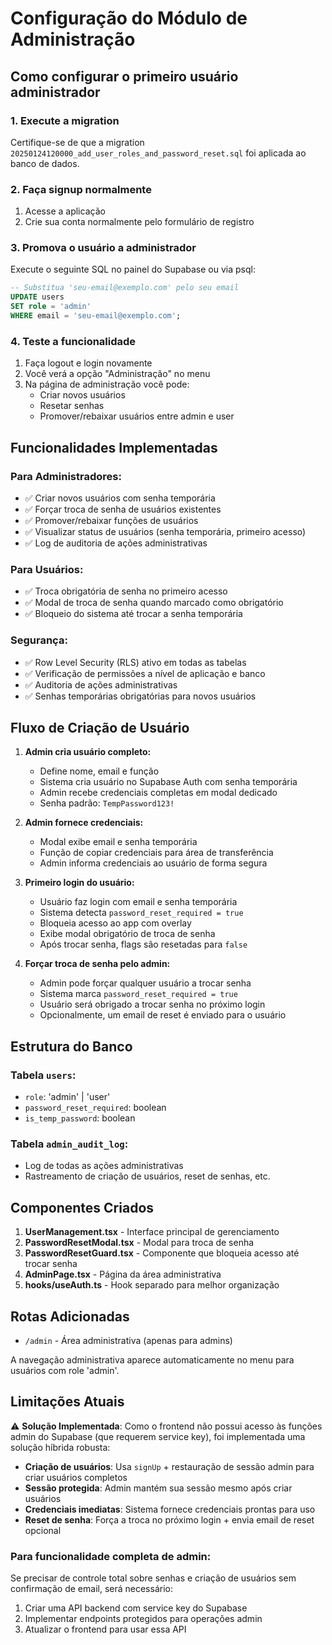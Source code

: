 # Configuração do Módulo de Administração

## Como configurar o primeiro usuário administrador

### 1. Execute a migration

Certifique-se de que a migration `20250124120000_add_user_roles_and_password_reset.sql` foi aplicada ao banco de dados.

### 2. Faça signup normalmente

1. Acesse a aplicação
2. Crie sua conta normalmente pelo formulário de registro

### 3. Promova o usuário a administrador

Execute o seguinte SQL no painel do Supabase ou via psql:

```sql
-- Substitua 'seu-email@exemplo.com' pelo seu email
UPDATE users 
SET role = 'admin' 
WHERE email = 'seu-email@exemplo.com';
```

### 4. Teste a funcionalidade

1. Faça logout e login novamente
2. Você verá a opção "Administração" no menu
3. Na página de administração você pode:
   - Criar novos usuários
   - Resetar senhas
   - Promover/rebaixar usuários entre admin e user

## Funcionalidades Implementadas

### Para Administradores:
- ✅ Criar novos usuários com senha temporária
- ✅ Forçar troca de senha de usuários existentes  
- ✅ Promover/rebaixar funções de usuários
- ✅ Visualizar status de usuários (senha temporária, primeiro acesso)
- ✅ Log de auditoria de ações administrativas

### Para Usuários:
- ✅ Troca obrigatória de senha no primeiro acesso
- ✅ Modal de troca de senha quando marcado como obrigatório
- ✅ Bloqueio do sistema até trocar a senha temporária

### Segurança:
- ✅ Row Level Security (RLS) ativo em todas as tabelas
- ✅ Verificação de permissões a nível de aplicação e banco
- ✅ Auditoria de ações administrativas
- ✅ Senhas temporárias obrigatórias para novos usuários

## Fluxo de Criação de Usuário

1. **Admin cria usuário completo:**
   - Define nome, email e função
   - Sistema cria usuário no Supabase Auth com senha temporária
   - Admin recebe credenciais completas em modal dedicado
   - Senha padrão: `TempPassword123!`

2. **Admin fornece credenciais:**
   - Modal exibe email e senha temporária
   - Função de copiar credenciais para área de transferência
   - Admin informa credenciais ao usuário de forma segura

3. **Primeiro login do usuário:**
   - Usuário faz login com email e senha temporária
   - Sistema detecta `password_reset_required = true`
   - Bloqueia acesso ao app com overlay
   - Exibe modal obrigatório de troca de senha
   - Após trocar senha, flags são resetadas para `false`

4. **Forçar troca de senha pelo admin:**
   - Admin pode forçar qualquer usuário a trocar senha
   - Sistema marca `password_reset_required = true`
   - Usuário será obrigado a trocar senha no próximo login
   - Opcionalmente, um email de reset é enviado para o usuário

## Estrutura do Banco

### Tabela `users`:
- `role`: 'admin' | 'user'
- `password_reset_required`: boolean
- `is_temp_password`: boolean

### Tabela `admin_audit_log`:
- Log de todas as ações administrativas
- Rastreamento de criação de usuários, reset de senhas, etc.

## Componentes Criados

1. **UserManagement.tsx** - Interface principal de gerenciamento
2. **PasswordResetModal.tsx** - Modal para troca de senha
3. **PasswordResetGuard.tsx** - Componente que bloqueia acesso até trocar senha
4. **AdminPage.tsx** - Página da área administrativa
5. **hooks/useAuth.ts** - Hook separado para melhor organização

## Rotas Adicionadas

- `/admin` - Área administrativa (apenas para admins)

A navegação administrativa aparece automaticamente no menu para usuários com role 'admin'.

## Limitações Atuais

⚠️ **Solução Implementada**: Como o frontend não possui acesso às funções admin do Supabase (que requerem service key), foi implementada uma solução híbrida robusta:

- **Criação de usuários**: Usa `signUp` + restauração de sessão admin para criar usuários completos
- **Sessão protegida**: Admin mantém sua sessão mesmo após criar usuários
- **Credenciais imediatas**: Sistema fornece credenciais prontas para uso
- **Reset de senha**: Força a troca no próximo login + envia email de reset opcional

### Para funcionalidade completa de admin:
Se precisar de controle total sobre senhas e criação de usuários sem confirmação de email, será necessário:
1. Criar uma API backend com service key do Supabase
2. Implementar endpoints protegidos para operações admin
3. Atualizar o frontend para usar essa API
